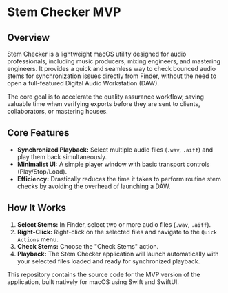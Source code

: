 # Stem Checker MVP

## Overview

Stem Checker is a lightweight macOS utility designed for audio professionals, including music producers, mixing engineers, and mastering engineers. It provides a quick and seamless way to check bounced audio stems for synchronization issues directly from Finder, without the need to open a full-featured Digital Audio Workstation (DAW).

The core goal is to accelerate the quality assurance workflow, saving valuable time when verifying exports before they are sent to clients, collaborators, or mastering houses.

## Core Features

- **Synchronized Playback:** Select multiple audio files (`.wav`, `.aiff`) and play them back simultaneously.
- **Minimalist UI:** A simple player window with basic transport controls (Play/Stop/Load).
- **Efficiency:** Drastically reduces the time it takes to perform routine stem checks by avoiding the overhead of launching a DAW.

## How It Works

1.  **Select Stems:** In Finder, select two or more audio files (`.wav`, `.aiff`).
2.  **Right-Click:** Right-click on the selected files and navigate to the `Quick Actions` menu.
3.  **Check Stems:** Choose the "Check Stems" action.
4.  **Playback:** The Stem Checker application will launch automatically with your selected files loaded and ready for synchronized playback.

This repository contains the source code for the MVP version of the application, built natively for macOS using Swift and SwiftUI.
